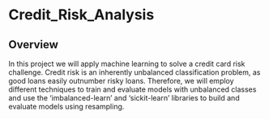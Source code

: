 # Credit_Risk_Analysis

## Overview
In this project we will apply machine learning to solve a credit card risk challenge.
Credit risk is an inherently unbalanced classification problem, as good loans easily outnumber risky loans. Therefore, we will employ different techniques to train and evaluate models with unbalanced classes and use the ‘imbalanced-learn’ and ‘sickit-learn’ libraries to build and evaluate models using resampling.
